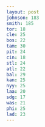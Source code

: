 ```yaml
---
layout: post
johnson: 183
smith: 185
tor: 18
cle: 25
bos: 22
tam: 30
pit: 24
cin: 18
stl: 24
atl: 22
bal: 29
kan: 25
nyy: 25
laa: 20
sdg: 17
was: 21
phi: 25
lad: 23
---
```

